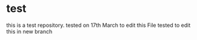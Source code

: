 # test
this is a test repository.
tested on 17th March to edit this File
tested to edit this in new branch
